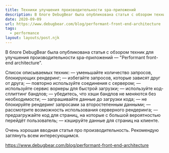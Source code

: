 ```yaml
---
title: Техники улучшения производительности spa-приложений
description: В блоге DebugBear была опубликована статья с обзором техник для улучшения производительности spa-приложений
date: 2020-09-09
url: https://www.debugbear.com/blog/performant-front-end-architecture
tags:
  - performance
layout: layouts/post.njk
---
```

В блоге DebugBear была опубликована статья с обзором техник для улучшения производительности spa-приложений — "Performant front-end architecture".

Список описываемых техник:
— уменьшайте количество запросов, блокирующих рендеринг;
— избегайте запросов, которые зависят друг от друга;
— повторно используйте соединения с сервером;
— используйте сервис воркеры для быстрой загрузки;
— используйте код-сплиттинг бандлов;
— убедитесь, что хэши бандлов не меняются без необходимости;
— запрашивайте данные до загрузки кода;
— не блокируйте рендеринг запросами за второстепенным данными;
— рассмотрите возможность использования серверного рендеринга;
— предзагружайте код для страниц, на которые с большой вероятностью перейдёт пользователь;
— кэшируйте данные для страниц на клиенте.

Очень хорошая вводная статья про производительность. Рекомендую заглянуть всем интересующимся.

https://www.debugbear.com/blog/performant-front-end-architecture
